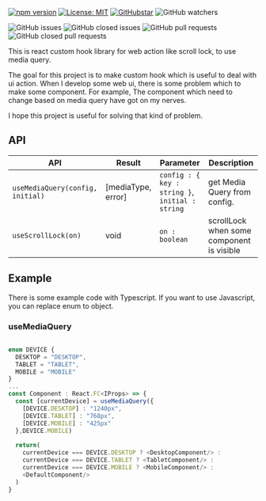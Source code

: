 [![npm version](https://badge.fury.io/js/%40connect-dot%2Fui-hooks.svg)](https://badge.fury.io/js/%40connect-dot%2Fui-hooks)
[![License: MIT](https://img.shields.io/badge/License-MIT-yellow.svg)](https://opensource.org/licenses/MIT)
[![GitHubstar](https://img.shields.io/github/stars/connect-dot/ui-hooks?style=social)]()
![GitHub watchers](https://img.shields.io/github/watchers/connect-dot/ui-hooks?style=social)

![GitHub issues](https://img.shields.io/github/issues/connect-dot/ui-hooks?color=success)
![GitHub closed issues](https://img.shields.io/github/issues-closed/connect-dot/ui-hooks?color=critical)
![GitHub pull requests](https://img.shields.io/github/issues-pr-raw/connect-dot/ui-hooks?color=success)
![GitHub closed pull requests](https://img.shields.io/github/issues-pr-closed-raw/connect-dot/ui-hooks?color=critical)

This is react custom hook library for web action like scroll lock, to use media query.

The goal for this project is to make custom hook which is useful to deal with ui action. When I develop some web ui, there is some problem which to make some component. For example, The component which need to change based on media query have got on my nerves.

I hope this project is useful for solving that kind of problem.

## API

| API                              | Result             | Parameter                                       | Description                               |
| -------------------------------- | ------------------ | ----------------------------------------------- | ----------------------------------------- |
| `useMediaQuery(config, initial)` | [mediaType, error] | `config : { key : string }`, `initial : string` | get Media Query from config.              |
| `useScrollLock(on)`              | void               | `on : boolean`                                  | scrollLock when some component is visible |



## Example

There is some example code with Typescript. If you want to use Javascript, you can replace enum to object. 

### useMediaQuery

```Typescript

enum DEVICE {
  DESKTOP = "DESKTOP",
  TABLET = "TABLET",
  MOBILE = "MOBILE"
}
...
const Component : React.FC<IProps> => {
  const [currentDevice] = useMediaQuery({
    [DEVICE.DESKTOP] : "1240px",
    [DEVICE.TABLET] : "768px",
    [DEVICE.MOBILE] : "425px"
  },DEVICE.MOBILE)
  
  return(
    currentDevice === DEVICE.DESKTOP ? <DesktopComponent/> :
    currentDevice === DEVICE.TABLET ? <TabletComponent/> :
    currentDevice === DEVICE.MOBILE ? <MobileComponent/> :
    <DefaultComponent/>
  )
}

```


